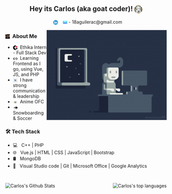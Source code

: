 <h2 align="center"> Hey its Carlos (aka goat coder)! <img align="center" src="./resources/goat.png" width="25"></h2>

<p align="center">
&nbsp; <a href="https://www.linkedin.com/in/aguilerac/" target="_blank" rel="noopener noreferrer"><img align="center" src="./resources/LinkedIn-logo.png" width="20" /></a>  
&nbsp; <img align="center" src="./resources/gmail.png" width="15" /> - 18aguilerac@gmail.com
</p>

<img align="right" alt="GIF" src="./resources/yup.gif" width="375"/>

<h3> <img align="center" src="./resources/Profile_Pic.png" width="14">&nbsp; About Me </h3>

- <img align="center" src="./resources/ethika-logo.png" width="14">&nbsp; Ethika Intern - Full Stack Dev
- <img align="center" src="./resources/frontend.png" width="14">&nbsp; Learning Frontend as I go, using Vue, JS, and PHP
- <img align="center" src="./resources/skills.png" width="14">&nbsp; I have strong communication & leadership
- <img align="center" src="./resources/onepiece.png" width="14">&nbsp; Anime OFC
- <img align="center" src="./resources/snow.png" width="14">&nbsp; Snowboarding & Soccer

<h3>🛠 Tech Stack</h3>

- 💻 &nbsp; C++ | PHP 
- 🌐 &nbsp; Vue.js | HTML | CSS | JavaScript | Bootstrap 
- 🛢 &nbsp; MongoDB 
- 🔧 &nbsp; Visual Studio code | Git | Microsoft Office | Google Analytics

<br>
<p float="left">
<img align="left" src="https://github-readme-stats.vercel.app/api?username=carlossn11&include_all_commits=true&count_private=true&show_icons=true&line_height=22.5&hide_rank=true&title_color=9DB8C8&icon_color=2B6CBA&text_color=D3D3D3&bg_color=0,000000,2F6586" alt="Carlos's Github Stats"/>

<img align="right" src="https://github-readme-stats.vercel.app/api/top-langs/?username=carlossn11&layout=compact&title_color=9DB8C8&text_color=D3D3D3&bg_color=0,000000,2F6586" alt="Carlos's top languages"/>
</p>
